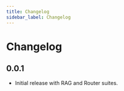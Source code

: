 ```yaml
---
title: Changelog
sidebar_label: Changelog
---
```


# Changelog

## 0.0.1
- Initial release with RAG and Router suites.
